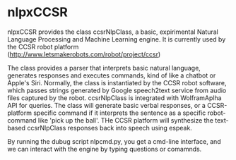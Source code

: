 nlpxCCSR
========
nlpxCCSR provides the class ccsrNlpClass, a basic, expirimental Natural Language Processing and Machine Learning 
engine. It is currently used by the CCSR robot platform (http://www.letsmakerobots.com/robot/project/ccsr)

The class provides a parser that interprets basic natural language, generates responses and executes commands,
kind of like a chatbot or Apple's Siri. Normally, the class is instantiated by the CCSR robot software, which passes 
strings generated by Google speech2text service from audio files captured by the robot. ccsrNlpClass is integrated with
WolframAplha API for queries. The class will generate basic verbal responses, or a CCSR-platform specific command if 
it interprets the sentence as a specific robot-command like 'pick up the ball'. THe CCSR platform will synthesize the
text-based ccsrNlpClass responses back into speech using espeak.

By running the dubug script nlpcmd.py, you get a cmd-line interface, and we can interact with the engine by typing questions 
or comamnds.
